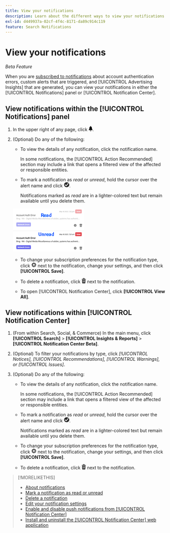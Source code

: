 ```yaml
---
title: View your notifications
description: Learn about the different ways to view your notifications.
exl-id: d449937a-02cf-4f4c-8171-da89c914c119
feature: Search Notifications
---
```

# View your notifications

*Beta Feature*

When you are [subscribed to notifications](notification-edit.md) about account authentication errors, custom alerts that are triggered, and [!UICONTROL Advertising Insights] that are generated, you can view your notifications in either the [!UICONTROL Notifications] panel or [!UICONTROL Notification Center].

## View notifications within the [!UICONTROL Notifications] panel

1. In the upper right of any page, click ![Notifications](/help/search-social-commerce/assets/notifications-panel.png "Notifications").

1. (Optional) Do any of the following:

   * To view the details of any notification, click the notification name.
   
     In some notifications, the [!UICONTROL Action Recommended] section may include a link that opens a filtered view of the affected or responsible entities.
   
   * To mark a notification as *read* or *unread*, hold the cursor over the alert name and click ![Mark as Read or Unread](/help/search-social-commerce/assets/notifications-read-unread.png "Mark as Read or Unread").
   
     Notifications marked as *read* are in a lighter-colored text but remain available until you delete them.
   
   ![Read and Unread notifications](/help/search-social-commerce/assets/notifications-read-vs-unread.png "Read and Unread notifications")
   
   * To change your subscription preferences for the notification type, click ![Settings](/help/search-social-commerce/assets/settings-nc.png "Settings") next to the notification, change your settings, and then click **[!UICONTROL Save]**.
   
   * To delete a notification, click ![Delete](/help/search-social-commerce/assets/delete.png "Delete") next to the notification.
   
   * To open [!UICONTROL Notification Center], click **[!UICONTROL View All]**.

## View notifications within [!UICONTROL Notification Center]

1. (From within Search, Social, & Commerce) In the main menu, click **[!UICONTROL Search]** > **[!UICONTROL Insights & Reports]** > **[!UICONTROL Notification Center Beta]**.

1. (Optional) To filter your notifications by type, click *[!UICONTROL Notices], [!UICONTROL Recommendations], [!UICONTROL Warnings], or [!UICONTROL Issues]*.

1. (Optional) Do any of the following:
   
   * To view the details of any notification, click the notification name.
     
     In some notifications, the [!UICONTROL Action Recommended] section may include a link that opens a filtered view of the affected or responsible entities.
   
   * To mark a notification as *read* or *unread*, hold the cursor over the alert name and click ![Mark as Read or Unread](/help/search-social-commerce/assets/notifications-read-unread.png "Mark as Read or Unread").
     
     Notifications marked as *read* are in a lighter-colored text but remain available until you delete them.
   
   * To change your subscription preferences for the notification type, click ![Settings](/help/search-social-commerce/assets/settings-nc.png "Settings")  next to the notification, change your settings, and then click **[!UICONTROL Save]**.
   
   * To delete a notification, click ![Delete](/help/search-social-commerce/assets/delete.png "Delete") next to the notification.

>[!MORELIKETHIS]
>
>* [About notifications](/help/search-social-commerce/notifications/notification-about.md)
>* [Mark a notification as read or unread](notification-mark-read-unread.md)
>* [Delete a notification](notification-delete.md)
>* [Edit your notification settings](notification-edit.md)
>* [Enable and disable push notifications from [!UICONTROL Notification Center]](notifications-push-enable-disable.md)
>* [Install and uninstall the [!UICONTROL Notification Center] web application](notification-app-install-uninstall.md)
